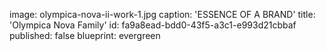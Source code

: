 image: olympica-nova-ii-work-1.jpg
caption: 'ESSENCE OF A BRAND'
title: 'Olympica Nova Family'
id: fa9a8ead-bdd0-43f5-a3c1-e993d21cbbaf
published: false
blueprint: evergreen
